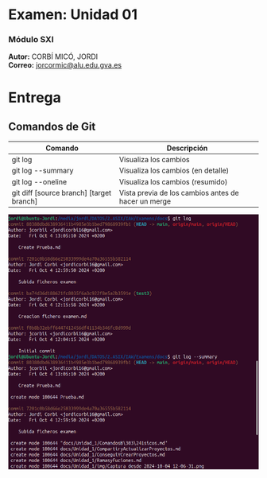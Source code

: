 # Examen: Unidad 01  



### Módulo SXI

**Autor:** CORBÍ MICÓ, JORDI  
**Correo:** jorcormic@alu.edu.gva.es

# Entrega

## Comandos de Git

| Comando  | Descripción |
|---------------|---------------|
| git log | Visualiza los cambios |
| git log --summary | Visualiza los cambios (en detalle) |
| git log --oneline | Visualiza los cambios (resumido) |
| git diff [source branch] [target branch] | Vista previa de los cambios antes de hacer un merge |

![alt text](img/image1.png)